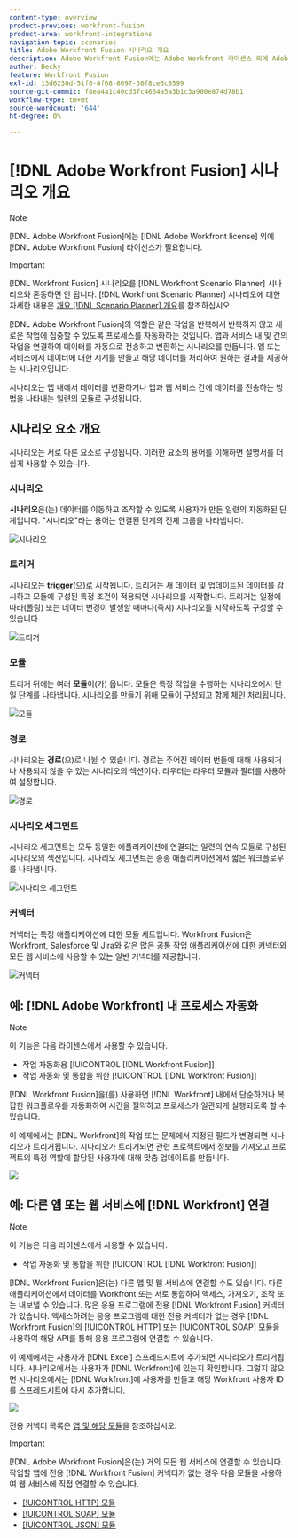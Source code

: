 ```yaml
---
content-type: overview
product-previous: workfront-fusion
product-area: workfront-integrations
navigation-topic: scenarios
title: Adobe Workfront Fusion 시나리오 개요
description: Adobe Workfront Fusion에는 Adobe Workfront 라이센스 외에 Adobe Workfront Fusion 라이센스가 필요합니다.
author: Becky
feature: Workfront Fusion
exl-id: 13d6230d-51f6-4f68-8697-30f8ce6c8599
source-git-commit: f8ea4a1c40cd3fc4664a5a3b1c3a900e874d78b1
workflow-type: tm+mt
source-wordcount: '644'
ht-degree: 0%

---
```


# [!DNL Adobe Workfront Fusion] 시나리오 개요

>[!NOTE]
>
>[!DNL Adobe Workfront Fusion]에는 [!DNL Adobe Workfront license] 외에 [!DNL Adobe Workfront Fusion] 라이선스가 필요합니다.

>[!IMPORTANT]
>
>[!DNL Workfront Fusion] 시나리오를 [!DNL Workfront Scenario Planner] 시나리오와 혼동하면 안 됩니다. [!DNL Workfront Scenario Planner] 시나리오에 대한 자세한 내용은 [개요 [!DNL Scenario Planner] 개요](../../scenario-planner/scenario-planner-overview.md)를 참조하십시오.

[!DNL Adobe Workfront Fusion]의 역할은 같은 작업을 반복해서 반복하지 않고 새로운 작업에 집중할 수 있도록 프로세스를 자동화하는 것입니다. 앱과 서비스 내 및 간의 작업을 연결하여 데이터를 자동으로 전송하고 변환하는 시나리오를 만듭니다. 앱 또는 서비스에서 데이터에 대한 시계를 만들고 해당 데이터를 처리하여 원하는 결과를 제공하는 시나리오입니다.

시나리오는 앱 내에서 데이터를 변환하거나 앱과 웹 서비스 간에 데이터를 전송하는 방법을 나타내는 일련의 모듈로 구성됩니다.

## 시나리오 요소 개요

시나리오는 서로 다른 요소로 구성됩니다. 이러한 요소의 용어를 이해하면 설명서를 더 쉽게 사용할 수 있습니다.

### 시나리오

**시나리오**&#x200B;은(는) 데이터를 이동하고 조작할 수 있도록 사용자가 만든 일련의 자동화된 단계입니다. &quot;시나리오&quot;라는 용어는 연결된 단계의 전체 그룹을 나타냅니다.

![시나리오](assets/entire-scenario-scenario.png)

### 트리거

시나리오는 **trigger**(으)로 시작됩니다. 트리거는 새 데이터 및 업데이트된 데이터를 감시하고 모듈에 구성된 특정 조건이 적용되면 시나리오를 시작합니다. 트리거는 일정에 따라(폴링) 또는 데이터 변경이 발생할 때마다(즉시) 시나리오를 시작하도록 구성할 수 있습니다.

![트리거](assets/scenario-trigger.png)

### 모듈

트리거 뒤에는 여러 **모듈**&#x200B;이(가) 옵니다. 모듈은 특정 작업을 수행하는 시나리오에서 단일 단계를 나타냅니다. 시나리오를 만들기 위해 모듈이 구성되고 함께 체인 처리됩니다.

![모듈](assets/scenario-module.png)

### 경로

시나리오는 **경로**(으)로 나뉠 수 있습니다. 경로는 주어진 데이터 번들에 대해 사용되거나 사용되지 않을 수 있는 시나리오의 섹션이다. 라우터는 라우터 모듈과 필터를 사용하여 설정합니다.

![경로](assets/scenario-route.png)

### 시나리오 세그먼트

시나리오 세그먼트는 모두 동일한 애플리케이션에 연결되는 일련의 연속 모듈로 구성된 시나리오의 섹션입니다. 시나리오 세그먼트는 종종 애플리케이션에서 짧은 워크플로우를 나타냅니다.

![시나리오 세그먼트](assets/scenario-segment.png)

### 커넥터

커넥터는 특정 애플리케이션에 대한 모듈 세트입니다. Workfront Fusion은 Workfront, Salesforce 및 Jira와 같은 많은 공통 작업 애플리케이션에 대한 커넥터와 모든 웹 서비스에 사용할 수 있는 일반 커넥터를 제공합니다.

![커넥터](assets/scenario-connectors.png)



## 예: [!DNL Adobe Workfront] 내 프로세스 자동화

>[!NOTE]
>
>이 기능은 다음 라이센스에서 사용할 수 있습니다.
>
>* 작업 자동화용 [!UICONTROL [!DNL Workfront Fusion]]
>* 작업 자동화 및 통합을 위한 [!UICONTROL [!DNL Workfront Fusion]]

[!DNL Workfront Fusion]을(를) 사용하면 [!DNL Workfront] 내에서 단순하거나 복잡한 워크플로우를 자동화하여 시간을 절약하고 프로세스가 일관되게 실행되도록 할 수 있습니다.

이 예제에서는 [!DNL Workfront]의 작업 또는 문제에서 지정된 필드가 변경되면 시나리오가 트리거됩니다. 시나리오가 트리거되면 관련 프로젝트에서 정보를 가져오고 프로젝트의 특정 역할에 할당된 사용자에 대해 맞춤 업데이트를 만듭니다.

![](assets/fusion-template-example-350x102.png)

## 예: 다른 앱 또는 웹 서비스에 [!DNL Workfront] 연결

>[!NOTE]
>
>이 기능은 다음 라이센스에서 사용할 수 있습니다.
>
>* 작업 자동화 및 통합을 위한 [!UICONTROL [!DNL Workfront Fusion]]
>

[!DNL Workfront Fusion]은(는) 다른 앱 및 웹 서비스에 연결할 수도 있습니다. 다른 애플리케이션에서 데이터를 Workfront 또는 서로 통합하여 액세스, 가져오기, 조작 또는 내보낼 수 있습니다. 많은 응용 프로그램에 전용 [!DNL Workfront Fusion] 커넥터가 있습니다. 액세스하려는 응용 프로그램에 대한 전용 커넥터가 없는 경우 [!DNL Workfront Fusion]의 [!UICONTROL HTTP] 또는 [!UICONTROL SOAP] 모듈을 사용하여 해당 API를 통해 응용 프로그램에 연결할 수 있습니다.

이 예제에서는 사용자가 [!DNL Excel] 스프레드시트에 추가되면 시나리오가 트리거됩니다. 시나리오에서는 사용자가 [!DNL Workfront]에 있는지 확인합니다. 그렇지 않으면 시나리오에서는 [!DNL Workfront]에 사용자를 만들고 해당 Workfront 사용자 ID를 스프레드시트에 다시 추가합니다.

![](assets/fusion-integration-example--350x171.png)

전용 커넥터 목록은 [앱 및 해당 모듈](../../workfront-fusion/apps-and-their-modules/apps-and-their-modules.md)을 참조하십시오.

>[!IMPORTANT]
>
>[!DNL Adobe Workfront Fusion]은(는) 거의 모든 웹 서비스에 연결할 수 있습니다. 작업할 앱에 전용 [!DNL Workfront Fusion] 커넥터가 없는 경우 다음 모듈을 사용하여 웹 서비스에 직접 연결할 수 있습니다.
>
>* [[!UICONTROL HTTP] 모듈](../../workfront-fusion/apps-and-their-modules/http-modules/http-modules-1.md)
>* [[!UICONTROL SOAP] 모듈](../../workfront-fusion/apps-and-their-modules/soap-module.md)
>* [[!UICONTROL JSON] 모듈](../../workfront-fusion/apps-and-their-modules/json-modules.md)
>
